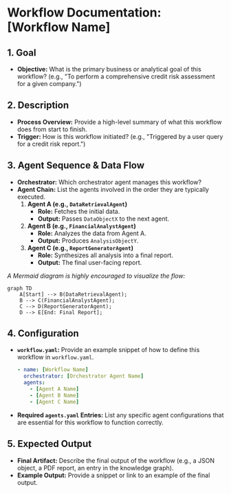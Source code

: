 # Workflow Documentation: [Workflow Name]

## 1. Goal

*   **Objective:** What is the primary business or analytical goal of this workflow? (e.g., "To perform a comprehensive credit risk assessment for a given company.")

## 2. Description

*   **Process Overview:** Provide a high-level summary of what this workflow does from start to finish.
*   **Trigger:** How is this workflow initiated? (e.g., "Triggered by a user query for a credit risk report.")

## 3. Agent Sequence & Data Flow

*   **Orchestrator:** Which orchestrator agent manages this workflow?
*   **Agent Chain:** List the agents involved in the order they are typically executed.
    1.  **Agent A (e.g., `DataRetrievalAgent`)**
        *   **Role:** Fetches the initial data.
        *   **Output:** Passes `DataObjectX` to the next agent.
    2.  **Agent B (e.g., `FinancialAnalystAgent`)**
        *   **Role:** Analyzes the data from Agent A.
        *   **Output:** Produces `AnalysisObjectY`.
    3.  **Agent C (e.g., `ReportGeneratorAgent`)**
        *   **Role:** Synthesizes all analysis into a final report.
        *   **Output:** The final user-facing report.

*A Mermaid diagram is highly encouraged to visualize the flow:*

```mermaid
graph TD
    A[Start] --> B(DataRetrievalAgent);
    B --> C(FinancialAnalystAgent);
    C --> D(ReportGeneratorAgent);
    D --> E[End: Final Report];
```

## 4. Configuration

*   **`workflow.yaml`:** Provide an example snippet of how to define this workflow in `workflow.yaml`.
    ```yaml
    - name: [Workflow Name]
      orchestrator: [Orchestrator Agent Name]
      agents:
        - [Agent A Name]
        - [Agent B Name]
        - [Agent C Name]
    ```
*   **Required `agents.yaml` Entries:** List any specific agent configurations that are essential for this workflow to function correctly.

## 5. Expected Output

*   **Final Artifact:** Describe the final output of the workflow (e.g., a JSON object, a PDF report, an entry in the knowledge graph).
*   **Example Output:** Provide a snippet or link to an example of the final output.